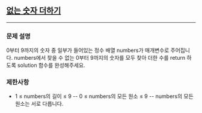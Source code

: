 ## [없는 숫자 더하기](https://school.programmers.co.kr/learn/courses/30/lessons/86051)

---

### 문제 설명

0부터 9까지의 숫자 중 일부가 들어있는 정수 배열 numbers가 매개변수로 주어집니다. numbers에서 찾을 수 없는 0부터 9까지의 숫자를 모두 찾아 더한 수를 return 하도록 solution 함수를 완성해주세요.

### 제한사항

- 1 ≤ numbers의 길이 ≤ 9
  -- 0 ≤ numbers의 모든 원소 ≤ 9
  -- numbers의 모든 원소는 서로 다릅니다.
